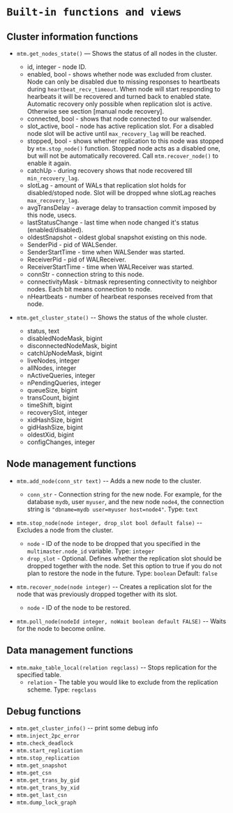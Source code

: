 # `Built-in functions and views`

## Cluster information functions

* `mtm.get_nodes_state()` — Shows the status of all nodes in the cluster. 
    * id, integer - node ID.
    * enabled, bool - shows whether node was excluded from cluster. Node can only be disabled due to missing responses to heartbeats during `heartbeat_recv_timeout`. When node will start responding to hearbeats it will be recovered and turned back to enabled state. Automatic recovery only possible when replication slot is active. Otherwise see section [manual node recovery].
    * connected, bool - shows that node connected to our walsender.
    * slot_active, bool - node has active replication slot. For a disabled node slot will be active until `max_recovery_lag` will be reached.
    * stopped, bool - shows whether replication to this node was stopped by `mtm.stop_node()` function. Stopped node acts as a disabled one, but will not be automatically recovered. Call `mtm.recover_node()` to enable it again.
    * catchUp - during recovery shows that node recovered till `min_recovery_lag`.
    * slotLag - amount of WALs that replication slot holds for disabled/stoped node. Slot will be dropped whne slotLag reaches `max_recovery_lag`.
    * avgTransDelay - average delay to transaction commit imposed by this node, usecs.
    * lastStatusChange - last time when node changed it's status (enabled/disabled).
    * oldestSnapshot - oldest global snapshot existing on this node.
    * SenderPid - pid of WALSender.
    * SenderStartTime - time when WALSender was started.
    * ReceiverPid - pid of WALReceiver.
    * ReceiverStartTime - time when WALReceiver was started.
    * connStr - connection string to this node.
    * connectivityMask - bitmask representing connectivity to neighbor nodes. Each bit means connection to node.
    * nHeartbeats - number of hearbeat responses received from that node.

* `mtm.get_cluster_state()` -- Shows the status of the whole cluster. 
    * status, text
    * disabledNodeMask, bigint
    * disconnectedNodeMask, bigint
    * catchUpNodeMask, bigint
    * liveNodes, integer
    * allNodes, integer
    * nActiveQueries, integer
    * nPendingQueries, integer
    * queueSize, bigint
    * transCount, bigint
    * timeShift, bigint
    * recoverySlot, integer
    * xidHashSize, bigint
    * gidHashSize, bigint
    * oldestXid, bigint
    * configChanges, integer


## Node management functions

* `mtm.add_node(conn_str text)` -- Adds a new node to the cluster.
    * `conn_str` - Connection string for the new node. For example, for the database `mydb`, user `myuser`, and the new node `node4`, the connection string is `"dbname=mydb user=myuser host=node4"`. Type: `text`


* `mtm.stop_node(node integer, drop_slot bool default false)` -- Excludes a node from the cluster.
    * `node` - ID of the node to be dropped that you specified in the `multimaster.node_id` variable. Type: `integer`
    * `drop_slot` - Optional. Defines whether the replication slot should be dropped together with the node. Set this option to true if you do not plan to restore the node in the future. Type: `boolean` Default: `false`


* `mtm.recover_node(node integer)` -- Creates a replication slot for the node that was previously dropped together with its slot.
    * `node` - ID of the node to be restored. 


* `mtm.poll_node(nodeId integer, noWait boolean default FALSE)` -- Waits for the node to become online.


## Data management functions

* `mtm.make_table_local(relation regclass)` -- Stops replication for the specified table.
    * `relation` - The table you would like to exclude from the replication scheme. Type: `regclass`

## Debug functions

* `mtm.get_cluster_info()` -- print some debug info
* `mtm.inject_2pc_error`
* `mtm.check_deadlock`
* `mtm.start_replication`
* `mtm.stop_replication`
* `mtm.get_snapshot`
* `mtm.get_csn`
* `mtm.get_trans_by_gid`
* `mtm.get_trans_by_xid`
* `mtm.get_last_csn`
* `mtm.dump_lock_graph`
